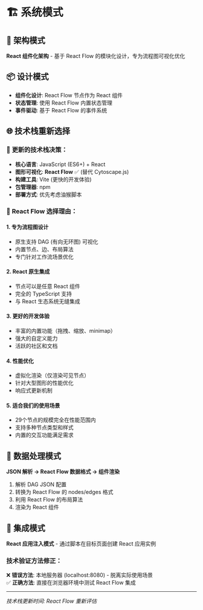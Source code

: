 # 🏗️ 系统模式

## 🔧 架构模式
**React 组件化架构** - 基于 React Flow 的模块化设计，专为流程图可视化优化

## 📦 设计模式
- **组件化设计**: React Flow 节点作为 React 组件
- **状态管理**: 使用 React Flow 内置状态管理
- **事件驱动**: 基于 React Flow 的事件系统

## 🌐 技术栈重新选择

### 🎯 **更新的技术栈决策：**
- **核心语言**: JavaScript (ES6+) + React
- **图形可视化**: **React Flow** ✅ (替代 Cytoscape.js)
- **构建工具**: Vite (更快的开发体验)
- **包管理器**: npm
- **部署方式**: 优先考虑油猴脚本

### 🚀 **React Flow 选择理由：**

#### 1. **专为流程图设计**
- 原生支持 DAG (有向无环图) 可视化
- 内置节点、边、布局算法
- 专门针对工作流场景优化

#### 2. **React 原生集成**
- 节点可以是任意 React 组件
- 完全的 TypeScript 支持
- 与 React 生态系统无缝集成

#### 3. **更好的开发体验**
- 丰富的内置功能（拖拽、缩放、minimap）
- 强大的自定义能力
- 活跃的社区和文档

#### 4. **性能优化**
- 虚拟化渲染（仅渲染可见节点）
- 针对大型图形的性能优化
- 响应式更新机制

#### 5. **适合我们的使用场景**
- 29个节点的规模完全在性能范围内
- 支持多种节点类型和样式
- 内置的交互功能满足需求

## 📄 数据处理模式
**JSON 解析 → React Flow 数据格式 → 组件渲染**

1. 解析 DAG JSON 配置
2. 转换为 React Flow 的 nodes/edges 格式
3. 利用 React Flow 的布局算法
4. 渲染为 React 组件

## 🔗 集成模式
**React 应用注入模式** - 通过脚本在目标页面创建 React 应用实例

### 技术验证方法修正：
❌ **错误方法**: 本地服务器 (localhost:8080) - 脱离实际使用场景  
✅ **正确方法**: 直接在浏览器环境中测试 React Flow 集成

---
*技术栈更新时间: React Flow 重新评估* 
